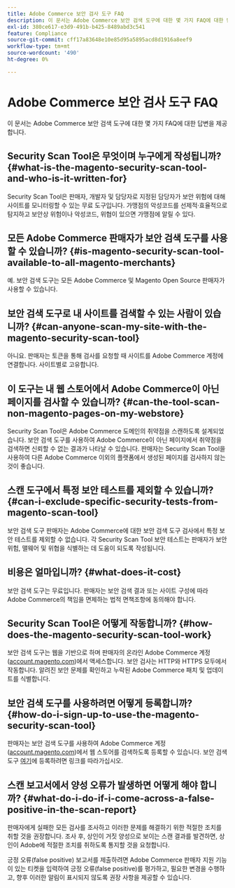 ```yaml
---
title: Adobe Commerce 보안 검사 도구 FAQ
description: 이 문서는 Adobe Commerce 보안 검색 도구에 대한 몇 가지 FAQ에 대한 답변을 제공합니다.
exl-id: 380ce617-e3d9-491b-b425-8489abd3c541
feature: Compliance
source-git-commit: cff17a83648e10e85d95a5895acd8d1916a8eef9
workflow-type: tm+mt
source-wordcount: '490'
ht-degree: 0%

---
```


# Adobe Commerce 보안 검사 도구 FAQ

이 문서는 Adobe Commerce 보안 검색 도구에 대한 몇 가지 FAQ에 대한 답변을 제공합니다.

## Security Scan Tool은 무엇이며 누구에게 작성됩니까? {#what-is-the-magento-security-scan-tool-and-who-is-it-written-for}

Security Scan Tool은 판매자, 개발자 및 담당자로 지정된 담당자가 보안 위험에 대해 사이트를 모니터링할 수 있는 무료 도구입니다. 가맹점의 악성코드를 선제적·효율적으로 탐지하고 보안상 위험이나 악성코드, 위협이 있으면 가맹점에 알릴 수 있다.

## 모든 Adobe Commerce 판매자가 보안 검색 도구를 사용할 수 있습니까? {#is-magento-security-scan-tool-available-to-all-magento-merchants}

예. 보안 검색 도구는 모든 Adobe Commerce 및 Magento Open Source 판매자가 사용할 수 있습니다.

## 보안 검색 도구로 내 사이트를 검색할 수 있는 사람이 있습니까? {#can-anyone-scan-my-site-with-the-magento-security-scan-tool}

아니요. 판매자는 토큰을 통해 검사를 요청할 때 사이트를 Adobe Commerce 계정에 연결합니다. 사이트별로 고유합니다.

## 이 도구는 내 웹 스토어에서 Adobe Commerce이 아닌 페이지를 검사할 수 있습니까? {#can-the-tool-scan-non-magento-pages-on-my-webstore}

Security Scan Tool은 Adobe Commerce 도메인의 취약점을 스캔하도록 설계되었습니다. 보안 검색 도구를 사용하여 Adobe Commerce이 아닌 페이지에서 취약점을 검색하면 신뢰할 수 없는 결과가 나타날 수 있습니다. 판매자는 Security Scan Tool을 사용하여 다른 Adobe Commerce 이외의 플랫폼에서 생성된 페이지를 검사하지 않는 것이 좋습니다.

## 스캔 도구에서 특정 보안 테스트를 제외할 수 있습니까? {#can-i-exclude-specific-security-tests-from-magento-scan-tool}

보안 검색 도구 판매자는 Adobe Commerce에 대한 보안 검색 도구 검사에서 특정 보안 테스트를 제외할 수 없습니다. 각 Security Scan Tool 보안 테스트는 판매자가 보안 위험, 맬웨어 및 위협을 식별하는 데 도움이 되도록 작성됩니다.

## 비용은 얼마입니까? {#what-does-it-cost}

보안 검색 도구는 무료입니다. 판매자는 보안 검색 결과 또는 사이트 구성에 따라 Adobe Commerce의 책임을 면제하는 법적 면책조항에 동의해야 합니다.

## Security Scan Tool은 어떻게 작동합니까? {#how-does-the-magento-security-scan-tool-work}

보안 검색 도구는 웹을 기반으로 하며 판매자의 온라인 Adobe Commerce 계정([account.magento.com](https://account.magento.com/))에서 액세스합니다. 보안 검사는 HTTP와 HTTPS 모두에서 작동합니다. 알려진 보안 문제를 확인하고 누락된 Adobe Commerce 패치 및 업데이트를 식별합니다.

## 보안 검색 도구를 사용하려면 어떻게 등록합니까? {#how-do-i-sign-up-to-use-the-magento-security-scan-tool}

판매자는 보안 검색 도구를 사용하여 Adobe Commerce 계정([account.magento.com](https://account.magento.com))에서 웹 스토어를 검색하도록 등록할 수 있습니다. 보안 검색 도구 [여기](https://account.magento.com/scanner/dashboard/?_ga=2.83981338.267715797.1615821601-2099431409.1611073686)에 등록하려면 링크를 따라가십시오.

## 스캔 보고서에서 양성 오류가 발생하면 어떻게 해야 합니까? {#what-do-i-do-if-i-come-across-a-false-positive-in-the-scan-report}

판매자에게 실패한 모든 검사를 조사하고 이러한 문제를 해결하기 위한 적절한 조치를 취할 것을 권장합니다. 조사 후, 상인이 거짓 양성으로 보이는 스캔 결과를 발견하면, 상인이 Adobe에 적절한 조치를 취하도록 통지할 것을 요청합니다.

긍정 오류(false positive) 보고서를 제출하려면 Adobe Commerce 판매자 지원 기능이 있는 티켓을 입력하여 긍정 오류(false positive)를 평가하고, 필요한 변경을 수행하고, 향후 이러한 알림이 표시되지 않도록 권장 사항을 제공할 수 있습니다.

